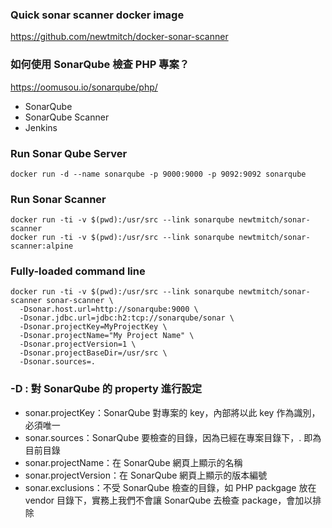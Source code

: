 ### Quick sonar scanner docker image
https://github.com/newtmitch/docker-sonar-scanner

### 如何使用 SonarQube 檢查 PHP 專案？
https://oomusou.io/sonarqube/php/
* SonarQube
* SonarQube Scanner
* Jenkins

### Run Sonar Qube Server
```
docker run -d --name sonarqube -p 9000:9000 -p 9092:9092 sonarqube
```

### Run Sonar Scanner
```
docker run -ti -v $(pwd):/usr/src --link sonarqube newtmitch/sonar-scanner
docker run -ti -v $(pwd):/usr/src --link sonarqube newtmitch/sonar-scanner:alpine
```

### Fully-loaded command line
```
docker run -ti -v $(pwd):/usr/src --link sonarqube newtmitch/sonar-scanner sonar-scanner \
  -Dsonar.host.url=http://sonarqube:9000 \
  -Dsonar.jdbc.url=jdbc:h2:tcp://sonarqube/sonar \
  -Dsonar.projectKey=MyProjectKey \
  -Dsonar.projectName="My Project Name" \
  -Dsonar.projectVersion=1 \
  -Dsonar.projectBaseDir=/usr/src \
  -Dsonar.sources=.
```
### -D : 對 SonarQube 的 property 進行設定
* sonar.projectKey：SonarQube 對專案的 key，內部將以此 key 作為識別，必須唯一
* sonar.sources：SonarQube 要檢查的目錄，因為已經在專案目錄下，. 即為 目前目錄
* sonar.projectName：在 SonarQube 網頁上顯示的名稱
* sonar.projectVersion：在 SonarQube 網頁上顯示的版本編號
* sonar.exclusions：不受 SonarQube 檢查的目錄，如 PHP packgage 放在 vendor 目錄下，實務上我們不會讓 SonarQube 去檢查 package，會加以排除
